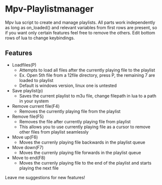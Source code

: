 # Mpv-Playlistmanager
Mpv lua script to create and manage playlists. All parts work independently as long as on_loaded() and relevant variables from first rows are present, so if you want only certain features feel free to remove the others. Edit bottom rows of lua to change keybindings.

## Features
- Loadfiles(P)
  - Attempts to load all files after the currently playing file to the playlist
  - Ex. Open 5th file from a 12file directory, press P, the remaining 7 are loaded to playlist
  - Default is windows version, linux one is untested
- Save playlist(p)
  - Saves the current playlist to m3u file, change filepath in lua to a path in your system
- Remove current file(F4)
  - Removes the currently playing file from the playlist
- Remove file(F5)
  - Removes the file after currently playing file from playlist
  - This allows you to use currently playing file as a cursor to remove other files from playlist seamlessly
- Move up(F6)
  - Moves the currenly playing file backwards in the playlist queue
- Move down(F7)
  - Moves the currenly playing file forwards in the playlist queue
- Move to end(F8)
  - Moves the currenly playing file to the end of the playlist and starts playing the next file

  
  
Leave me suggestions for new features!
